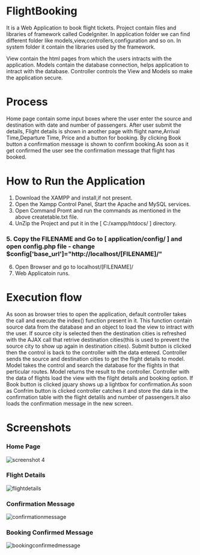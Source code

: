 # FlightBooking
It is a Web Application to book flight tickets. Project contain files and libraries of framework called CodeIgniter. In application folder we can find different folder like models,view,controllers,configuration and so on. In system folder it contain the libraries used by the framework. 

View contain the html pages from which the users intracts with the application. Models contain the database connection, helps application to intract with the database. Controller controls the View and Models so make the application secure.

# Process

Home page contain some input boxes where the user enter the source and destination with date and number of passengers. After user submit the details, Flight details is shown in another page with flight name,Arrival Time,Departure Time, Price and a button for booking.
By clicking Book button a confirmation message is shown to confirm booking.As soon as it get confirmed the user see the confirmation message that flight has booked.

# How to Run the Application

1. Download the XAMPP and install,if not present.
2. Open the Xampp Control Panel, Start the Apache and MySQL services.
3. Open Command Promt and run the commands as mentioned in the above createtable.txt file.
4. UnZip the Project and put it in the [ C:/xampp/htdocs/ ] directory.
### 5. Copy the FILENAME and Go to [ application/config/ ] and open config.php file - change $config['base_url']="http://localhost/[FILENAME]/"
6. Open Browser and go to localhost/[FILENAME]/
7. Web Applicatoin runs.

# Execution flow

As soon as browser tries to open the application, default controller takes the call and execute the index() function present in it. This function contain source data from the database and an object to load the view to intract with the user.
If source city is selected then the destination cities is refreshed with the AJAX call that retrive destination cities(this is used to prevent the source city to show up again in destination cities).
Submit button is clicked then the control is back to the controller with the data entered. Controller sends the source and destination cities to get the flight details to model. Model takes the control and search the database for the flights in that perticular routes.
Model returns the result to the controller. Controller with the data of flights load the view with the filght details and booking option.
If Book button is clicked jquary shows up a lightbox for confirmation.As soon as Confrim button is clicked controller catches it and store the data in the confirmation table with the flight detalils and number of passengers.It also loads the confirmation message in the new screen.

# Screenshots
### Home Page
![screenshot 4](https://user-images.githubusercontent.com/23103758/42312970-365e09d4-805f-11e8-8d02-d768023d59d0.png)

### Flight Details
![flightdetails](https://user-images.githubusercontent.com/23103758/42313148-a3e9a184-805f-11e8-9db7-e467ae0116a6.png)

### Confirmation Message
![confirmationmessage](https://user-images.githubusercontent.com/23103758/42313182-b5d1d290-805f-11e8-8667-5716f401d916.png)

### Booking Confirmed Message
![bookingconfirmedmessage](https://user-images.githubusercontent.com/23103758/42313207-c8dd2682-805f-11e8-924f-7013140ccea9.png)
